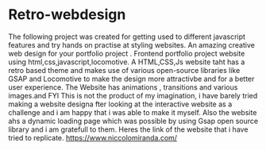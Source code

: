 # Retro-webdesign
The following project was created for getting used to different javascript features and try hands on practise at styling websites.
An amazing creative web design for your portfolio project .
Frontend portfolio project website using html,css,javascript,locomotive.
A HTML,CSS,Js website taht has a retro based theme and makes use of various open-source libraries like GSAP  and Locomotive to make the design more attractivbe and for a better user experience. The Website has animations , transitions and various images.and 
FYI
This is not the product of my imagination, i have barely tried making a website designa fter looking at the interactive website as a challenge and i am happy that i was able to make it myself.
Also the website ahs a dynamic loading page which was possible by using Gsap open source library and i am gratefull to them.
Heres the link of the website that i have tried to replicate.
https://www.niccolomiranda.com/
